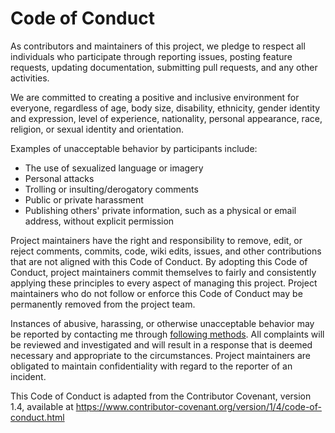 # Code of Conduct

As contributors and maintainers of this project, we pledge to respect all individuals who participate through reporting issues, posting feature requests, updating documentation, submitting pull requests, and any other activities.

We are committed to creating a positive and inclusive environment for everyone, regardless of age, body size, disability, ethnicity, gender identity and expression, level of experience, nationality, personal appearance, race, religion, or sexual identity and orientation.

Examples of unacceptable behavior by participants include:

- The use of sexualized language or imagery
- Personal attacks
- Trolling or insulting/derogatory comments
- Public or private harassment
- Publishing others' private information, such as a physical or email address, without explicit permission

Project maintainers have the right and responsibility to remove, edit, or reject comments, commits, code, wiki edits, issues, and other contributions that are not aligned with this Code of Conduct. By adopting this Code of Conduct, project maintainers commit themselves to fairly and consistently applying these principles to every aspect of managing this project. Project maintainers who do not follow or enforce this Code of Conduct may be permanently removed from the project team.

Instances of abusive, harassing, or otherwise unacceptable behavior may be reported by contacting me through [following methods](https://github.com/dev1virtuoso/Documentation/blob/main/dev1virtuoso/Attachment/dev1virtuoso/carson-wu.md). All complaints will be reviewed and investigated and will result in a response that is deemed necessary and appropriate to the circumstances. Project maintainers are obligated to maintain confidentiality with regard to the reporter of an incident.

This Code of Conduct is adapted from the Contributor Covenant, version 1.4, available at https://www.contributor-covenant.org/version/1/4/code-of-conduct.html